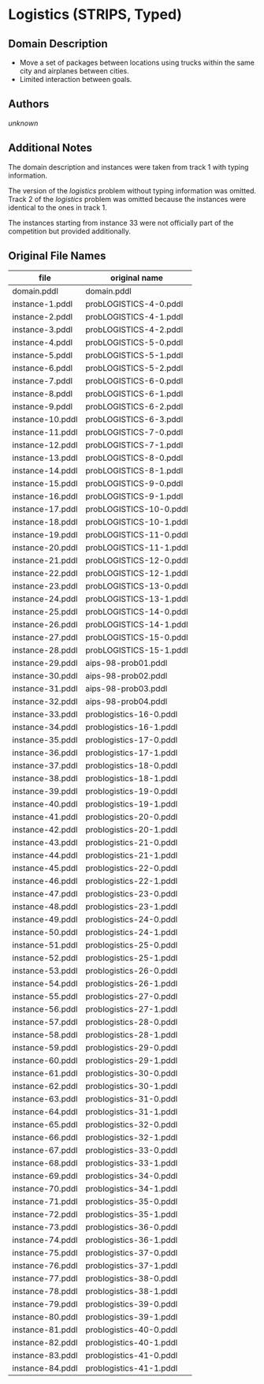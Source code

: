 # Logistics (STRIPS, Typed)

## Domain Description

* Move a set of packages between locations using trucks within the same city and airplanes between cities.
* Limited interaction between goals.

## Authors

*unknown*

## Additional Notes

The domain description and instances were taken from track 1 with typing information.

The version of the *logistics* problem without typing information was omitted.
Track 2 of the *logistics* problem was omitted because the instances were identical to the ones in track 1.

The instances starting from instance 33 were not officially part of the competition but provided additionally.

## Original File Names

| file             | original name           |
|------------------|-------------------------|
| domain.pddl      | domain.pddl             |
| instance-1.pddl  | probLOGISTICS-4-0.pddl  |
| instance-2.pddl  | probLOGISTICS-4-1.pddl  |
| instance-3.pddl  | probLOGISTICS-4-2.pddl  |
| instance-4.pddl  | probLOGISTICS-5-0.pddl  |
| instance-5.pddl  | probLOGISTICS-5-1.pddl  |
| instance-6.pddl  | probLOGISTICS-5-2.pddl  |
| instance-7.pddl  | probLOGISTICS-6-0.pddl  |
| instance-8.pddl  | probLOGISTICS-6-1.pddl  |
| instance-9.pddl  | probLOGISTICS-6-2.pddl  |
| instance-10.pddl | probLOGISTICS-6-3.pddl  |
| instance-11.pddl | probLOGISTICS-7-0.pddl  |
| instance-12.pddl | probLOGISTICS-7-1.pddl  |
| instance-13.pddl | probLOGISTICS-8-0.pddl  |
| instance-14.pddl | probLOGISTICS-8-1.pddl  |
| instance-15.pddl | probLOGISTICS-9-0.pddl  |
| instance-16.pddl | probLOGISTICS-9-1.pddl  |
| instance-17.pddl | probLOGISTICS-10-0.pddl |
| instance-18.pddl | probLOGISTICS-10-1.pddl |
| instance-19.pddl | probLOGISTICS-11-0.pddl |
| instance-20.pddl | probLOGISTICS-11-1.pddl |
| instance-21.pddl | probLOGISTICS-12-0.pddl |
| instance-22.pddl | probLOGISTICS-12-1.pddl |
| instance-23.pddl | probLOGISTICS-13-0.pddl |
| instance-24.pddl | probLOGISTICS-13-1.pddl |
| instance-25.pddl | probLOGISTICS-14-0.pddl |
| instance-26.pddl | probLOGISTICS-14-1.pddl |
| instance-27.pddl | probLOGISTICS-15-0.pddl |
| instance-28.pddl | probLOGISTICS-15-1.pddl |
| instance-29.pddl | aips-98-prob01.pddl     |
| instance-30.pddl | aips-98-prob02.pddl     |
| instance-31.pddl | aips-98-prob03.pddl     |
| instance-32.pddl | aips-98-prob04.pddl     |
| instance-33.pddl | problogistics-16-0.pddl |
| instance-34.pddl | problogistics-16-1.pddl |
| instance-35.pddl | problogistics-17-0.pddl |
| instance-36.pddl | problogistics-17-1.pddl |
| instance-37.pddl | problogistics-18-0.pddl |
| instance-38.pddl | problogistics-18-1.pddl |
| instance-39.pddl | problogistics-19-0.pddl |
| instance-40.pddl | problogistics-19-1.pddl |
| instance-41.pddl | problogistics-20-0.pddl |
| instance-42.pddl | problogistics-20-1.pddl |
| instance-43.pddl | problogistics-21-0.pddl |
| instance-44.pddl | problogistics-21-1.pddl |
| instance-45.pddl | problogistics-22-0.pddl |
| instance-46.pddl | problogistics-22-1.pddl |
| instance-47.pddl | problogistics-23-0.pddl |
| instance-48.pddl | problogistics-23-1.pddl |
| instance-49.pddl | problogistics-24-0.pddl |
| instance-50.pddl | problogistics-24-1.pddl |
| instance-51.pddl | problogistics-25-0.pddl |
| instance-52.pddl | problogistics-25-1.pddl |
| instance-53.pddl | problogistics-26-0.pddl |
| instance-54.pddl | problogistics-26-1.pddl |
| instance-55.pddl | problogistics-27-0.pddl |
| instance-56.pddl | problogistics-27-1.pddl |
| instance-57.pddl | problogistics-28-0.pddl |
| instance-58.pddl | problogistics-28-1.pddl |
| instance-59.pddl | problogistics-29-0.pddl |
| instance-60.pddl | problogistics-29-1.pddl |
| instance-61.pddl | problogistics-30-0.pddl |
| instance-62.pddl | problogistics-30-1.pddl |
| instance-63.pddl | problogistics-31-0.pddl |
| instance-64.pddl | problogistics-31-1.pddl |
| instance-65.pddl | problogistics-32-0.pddl |
| instance-66.pddl | problogistics-32-1.pddl |
| instance-67.pddl | problogistics-33-0.pddl |
| instance-68.pddl | problogistics-33-1.pddl |
| instance-69.pddl | problogistics-34-0.pddl |
| instance-70.pddl | problogistics-34-1.pddl |
| instance-71.pddl | problogistics-35-0.pddl |
| instance-72.pddl | problogistics-35-1.pddl |
| instance-73.pddl | problogistics-36-0.pddl |
| instance-74.pddl | problogistics-36-1.pddl |
| instance-75.pddl | problogistics-37-0.pddl |
| instance-76.pddl | problogistics-37-1.pddl |
| instance-77.pddl | problogistics-38-0.pddl |
| instance-78.pddl | problogistics-38-1.pddl |
| instance-79.pddl | problogistics-39-0.pddl |
| instance-80.pddl | problogistics-39-1.pddl |
| instance-81.pddl | problogistics-40-0.pddl |
| instance-82.pddl | problogistics-40-1.pddl |
| instance-83.pddl | problogistics-41-0.pddl |
| instance-84.pddl | problogistics-41-1.pddl |
